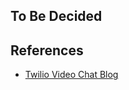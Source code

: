 
## To Be Decided



## References
- [Twilio Video Chat Blog](https://www.twilio.com/blog/build-video-chat-application-python-javascript-twilio-programmable-video)
